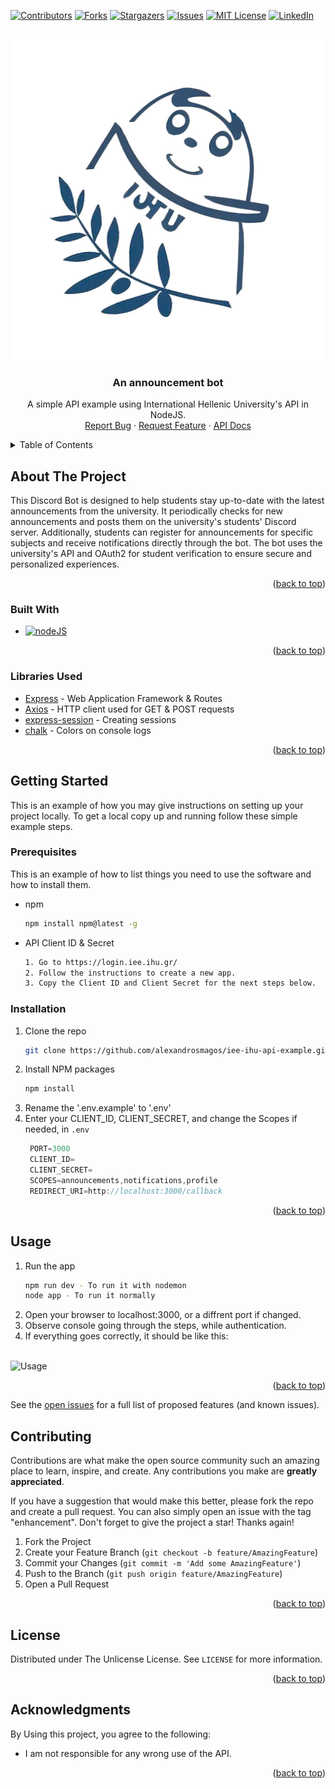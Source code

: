 
<a name="readme-top"></a>


<!-- PROJECT SHIELDS -->
[![Contributors][contributors-shield]][contributors-url]
[![Forks][forks-shield]][forks-url]
[![Stargazers][stars-shield]][stars-url]
[![Issues][issues-shield]][issues-url]
[![MIT License][license-shield]][license-url]
[![LinkedIn][linkedin-shield]][linkedin-url]



<!-- PROJECT LOGO -->
<br />
<div align="center">
  <a href="https://github.com/alexandrosmagos/iee-ihu-api-example">
    <img src="logo.jpg" alt="Logo" width="512" height="512">
  </a>

<h3 align="center">An announcement bot</h3>

  <p align="center">
    A simple API example using International Hellenic University's API in NodeJS.
    <br />
    <a href="https://github.com/alexandrosmagos/iee-ihu-api-example/issues">Report Bug</a>
    ·
    <a href="https://github.com/alexandrosmagos/iee-ihu-api-example/issues">Request Feature</a>
    ·
    <a href="https://login.iee.ihu.gr/">API Docs</a>
  </p>
</div>



<!-- TABLE OF CONTENTS -->
<details>
  <summary>Table of Contents</summary>
  <ol>
    <li>
      <a href="#about-the-project">About The Project</a>
      <ul>
        <li><a href="#built-with">Built With</a></li>
        <li><a href="#libraries-used">Libraries Used</a></li>
      </ul>
    </li>
    <li>
      <a href="#getting-started">Getting Started</a>
      <ul>
        <li><a href="#prerequisites">Prerequisites</a></li>
        <li><a href="#installation">Installation</a></li>
      </ul>
    </li>
    <li><a href="#usage">Usage</a></li>
    <li><a href="#contributing">Contributing</a></li>
    <li><a href="#license">License</a></li>
    <li><a href="#acknowledgments">Acknowledgments</a></li>
  </ol>
</details>



<!-- ABOUT THE PROJECT -->
## About The Project

This Discord Bot is designed to help students stay up-to-date with the latest announcements from the university. 
It periodically checks for new announcements and posts them on the university's students' Discord server. 
Additionally, students can register for announcements for specific subjects and receive notifications directly through the bot. 
The bot uses the university's API and OAuth2 for student verification to ensure secure and personalized experiences.
<!-- Here's a blank template to get started: To avoid retyping too much info. Do a search and replace with your text editor for the following: `github_username`, `repo_name`, `twitter_handle`, `linkedin_username`, `email_client`, `email`, `project_title`, `project_description` -->

<p align="right">(<a href="#readme-top">back to top</a>)</p>



### Built With

* [![nodeJS][nodeJS.org]][nodeJS-url]

<p align="right">(<a href="#readme-top">back to top</a>)</p>


### Libraries Used

* [Express](https://www.npmjs.com/package/express) - Web Application Framework & Routes
* [Axios](https://www.npmjs.com/package/axios) - HTTP client used for GET & POST requests
* [express-session](https://www.npmjs.com/package/express-session) - Creating sessions
* [chalk](https://www.npmjs.com/package/chalk) - Colors on console logs


<p align="right">(<a href="#readme-top">back to top</a>)</p>



<!-- GETTING STARTED -->
## Getting Started

This is an example of how you may give instructions on setting up your project locally.
To get a local copy up and running follow these simple example steps.

### Prerequisites

This is an example of how to list things you need to use the software and how to install them.
* npm
  ```sh
  npm install npm@latest -g
  ```

* API Client ID & Secret
  ```sh
  1. Go to https://login.iee.ihu.gr/
  2. Follow the instructions to create a new app.
  3. Copy the Client ID and Client Secret for the next steps below.
  ```

### Installation

1. Clone the repo
   ```sh
   git clone https://github.com/alexandrosmagos/iee-ihu-api-example.git
   ```
2. Install NPM packages
   ```sh
   npm install
   ```
3. Rename the '.env.example' to '.env'
3. Enter your CLIENT_ID, CLIENT_SECRET, and change the Scopes if needed, in `.env`
   ```js
	PORT=3000
	CLIENT_ID=
	CLIENT_SECRET=
	SCOPES=announcements,notifications,profile
	REDIRECT_URI=http://localhost:3000/callback
   ```

<p align="right">(<a href="#readme-top">back to top</a>)</p>



<!-- USAGE EXAMPLES -->
## Usage
1. Run the app
   ```sh
   npm run dev - To run it with nodemon
   node app - To run it normally
   ```
2. Open your browser to localhost:3000, or a diffrent port if changed.
3. Observe console going through the steps, while authentication.
4. If everything goes correctly, it should be like this:
<br>
<img src="img/usage.jpg" alt="Usage" >

<p align="right">(<a href="#readme-top">back to top</a>)</p>

See the [open issues](https://github.com/alexandrosmagos/iee-ihu-api-example/issues) for a full list of proposed features (and known issues).

<!-- CONTRIBUTING -->
## Contributing

Contributions are what make the open source community such an amazing place to learn, inspire, and create. Any contributions you make are **greatly appreciated**.

If you have a suggestion that would make this better, please fork the repo and create a pull request. You can also simply open an issue with the tag "enhancement".
Don't forget to give the project a star! Thanks again!

1. Fork the Project
2. Create your Feature Branch (`git checkout -b feature/AmazingFeature`)
3. Commit your Changes (`git commit -m 'Add some AmazingFeature'`)
4. Push to the Branch (`git push origin feature/AmazingFeature`)
5. Open a Pull Request

<p align="right">(<a href="#readme-top">back to top</a>)</p>



<!-- LICENSE -->
## License

Distributed under The Unlicense License. See `LICENSE` for more information.

<p align="right">(<a href="#readme-top">back to top</a>)</p>


<!-- ACKNOWLEDGMENTS -->
## Acknowledgments
By Using this project, you agree to the following:
* I am not responsible for any wrong use of the API.

<p align="right">(<a href="#readme-top">back to top</a>)</p>



<!-- MARKDOWN LINKS & IMAGES -->
<!-- https://www.markdownguide.org/basic-syntax/#reference-style-links -->
[contributors-shield]: https://img.shields.io/github/contributors/alexandrosmagos/iee-ihu-api-example.svg?style=for-the-badge
[contributors-url]: https://github.com/alexandrosmagos/iee-ihu-api-example/graphs/contributors
[forks-shield]: https://img.shields.io/github/forks/alexandrosmagos/iee-ihu-api-example.svg?style=for-the-badge
[forks-url]: https://github.com/alexandrosmagos/iee-ihu-api-example/network/members
[stars-shield]: https://img.shields.io/github/stars/alexandrosmagos/iee-ihu-api-example.svg?style=for-the-badge
[stars-url]: https://github.com/alexandrosmagos/iee-ihu-api-example/stargazers
[issues-shield]: https://img.shields.io/github/issues/alexandrosmagos/iee-ihu-api-example.svg?style=for-the-badge
[issues-url]: https://github.com/alexandrosmagos/iee-ihu-api-example/issues
[license-shield]: https://img.shields.io/github/license/alexandrosmagos/iee-ihu-api-example.svg?style=for-the-badge
[license-url]: https://github.com/alexandrosmagos/iee-ihu-api-example/blob/master/LICENSE.txt
[linkedin-shield]: https://img.shields.io/badge/-LinkedIn-black.svg?style=for-the-badge&logo=linkedin&colorB=555
[linkedin-url]: https://www.linkedin.com/in/alexandrosmagos/
[product-screenshot]: images/screenshot.png
[nodeJS.org]: https://img.shields.io/badge/node.js-6DA55F?style=for-the-badge&logo=node.js&logoColor=white
[nodeJS-url]: https://nodejs.org/
